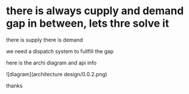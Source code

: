 # there is always cupply and demand gap in between, lets thre solve it
there is supply
there is demand

we need a dispatch system to fullfill the gap

here is the archi diagram and api info

![diagram](architecture design/0.0.2.png)

thanks